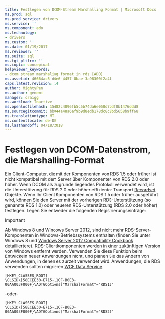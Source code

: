 ```yaml
---
title: Festlegen von DCOM-Stream Marshalling Format | Microsoft Docs
ms.prod: sql
ms.prod_service: drivers
ms.service: ''
ms.component: ado
ms.technology:
- drivers
ms.custom: ''
ms.date: 01/19/2017
ms.reviewer: ''
ms.suite: sql
ms.tgt_pltfrm: ''
ms.topic: conceptual
helpviewer_keywords:
- dcom stream marshaling format in rds [ADO]
ms.assetid: 46664ac5-d6e6-4457-8bae-3a98300f2a41
caps.latest.revision: 14
author: MightyPen
ms.author: genemi
manager: craigg
ms.workload: Inactive
ms.openlocfilehash: 15d82c4896fb5c5b74da6e050d7bdf8b1476ddd8
ms.sourcegitcommit: bb044a48a6af9b9d8edb178dc8c8bd5658b9ff68
ms.translationtype: MT
ms.contentlocale: de-DE
ms.lasthandoff: 04/18/2018
---
```

# <a name="setting-dcom-stream-marshaling-format"></a>Festlegen von DCOM-Datenstrom, die Marshalling-Format
Ein Client-Computer, die mit der Komponenten von RDS 1.5 oder früher ist nicht kompatibel mit dem Server über Komponenten von RDS 2.0 oder höher. Wenn DCOM als zugrunde liegendes Protokoll verwendet wird, ist die Unterstützung für RDS 2.0 oder höher effizienter Transport [Recordset](../../../ado/reference/ado-api/recordset-object-ado.md) Objekte. Wenn Ihr Client Komponenten von RDS 1.5 oder früher ausgeführt wird, können Sie den Server mit der vorherigen RDS-Unterstützung (so genannte RDS 1.0) oder neueren RDS-Unterstützung (RDS 2.0 oder höher) festlegen. Legen Sie entweder die folgenden Registrierungseinträge:  
  
> [!IMPORTANT]
>  Ab Windows 8 und Windows Server 2012, sind nicht mehr RDS-Server-Komponenten in Windows-Betriebssystems enthalten (finden Sie unter Windows 8 und [Windows Server 2012 Compatibility Cookbook](https://www.microsoft.com/en-us/download/details.aspx?id=27416) detailliertere). RDS-Clientkomponenten werden in einer zukünftigen Version von Windows entfernt werden. Verwenden Sie diese Funktion beim Entwickeln neuer Anwendungen nicht, und planen Sie das Ändern von Anwendungen, in denen es zurzeit verwendet wird. Anwendungen, die RDS verwenden sollten migrieren [WCF Data Service](http://go.microsoft.com/fwlink/?LinkId=199565).  
  
```  
[HKEY_CLASSES_ROOT]  
\CLSID\[58ECEE30-E715-11CF-B0E3-00AA003F000F}\ADTGOptions]"MarshalFormat"="RDS10"  
```  
  
 -oder-  
  
```  
[HKEY_CLASSES_ROOT]  
\CLSID\[58ECEE30-E715-11CF-B0E3-00AA003F000F}\ADTGOptions]"MarshalFormat"="RDS20"  
```


